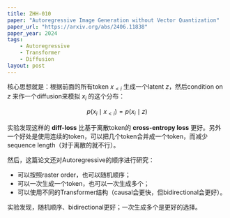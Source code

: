 ```yaml
---
title: ZHH-010
paper: "Autoregressive Image Generation without Vector Quantization"
paper_url: "https://arxiv.org/abs/2406.11838"
paper_year: 2024
tags: 
    - Autoregressive
    - Transformer
    - Diffusion
layout: post
---
```


核心思想就是：根据前面的所有token $x_{<i}$ 生成一个latent $z$，然后condition on $z$ 来作一个diffusion来模拟 $x_i$ 的这个分布：

$$
p(x_i\mid x_{<i}) = p(x_i \mid z)
$$

实验发现这样的 **diff-loss** 比基于离散token的 **cross-entropy loss** 更好。另外一个好处是使用连续的token，可以把几个token合并成一个token，而减少sequence length（对于离散的就不行）。

然后，这篇论文还对Autoregressive的顺序进行研究：

- 可以按照raster order，也可以随机顺序；
- 可以一次生成一个token，也可以一次生成多个； 
- 可以使用不同的Transformer结构（causal会更快，但bidirectional会更好）。

实验发现，随机顺序、bidirectional更好；一次生成多个是更好的选择。
